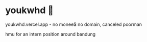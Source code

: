 <!-- <img src="https://c.tenor.com/S61VCO73mOAAAAAj/linux-tux.gif" height="200" /> <img src="https://media.giphy.com/media/ZFLRXCLdais6IwF5wh/giphy.gif" height="200" /> -->

<!-- https://media3.giphy.com/media/eIfr9oo1UIdvIiARDL/giphy.gif -->
<!-- https://media.giphy.com/media/3o85xoi6nNqJQJ95Qc/giphy.gif -->


<!-- 🗽🍱🍚🍜🐝🐜🐌🦋🐛🐞🕷️🕸️🦂🦀🦐 🦑 🐙🦈🐡🐠🐬🐟🐋🐉🐲🐍🦎🐢🐊 -->

# youkwhd 🦑 

youkwhd.vercel.app - no monee$ no domain, canceled poorman

hmu for an intern position around bandung
